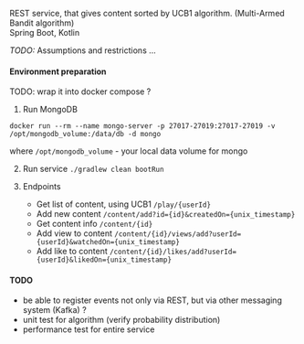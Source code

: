 REST service, that gives content sorted by UCB1 algorithm. (Multi-Armed Bandit algorithm)  
Spring Boot, Kotlin

*TODO:* Assumptions and restrictions ...

#### Environment preparation

TODO: wrap it into docker compose ?

1) Run MongoDB

```
docker run --rm --name mongo-server -p 27017-27019:27017-27019 -v /opt/mongodb_volume:/data/db -d mongo
```  

where `/opt/mongodb_volume` - your local data volume for mongo

2) Run service
   ```./gradlew clean bootRun```

3) Endpoints
   - Get list of content, using UCB1 `/play/{userId}`
   - Add new content `/content/add?id={id}&createdOn={unix_timestamp}`
   - Get content info `/content/{id}`
   - Add view to content `/content/{id}/views/add?userId={userId}&watchedOn={unix_timestamp}`
   - Add like to content `/content/{id}/likes/add?userId={userId}&likedOn={unix_timestamp}`

#### TODO

- be able to register events not only via REST, but via other messaging system (Kafka) ?
- unit test for algorithm (verify probability distribution)
- performance test for entire service

